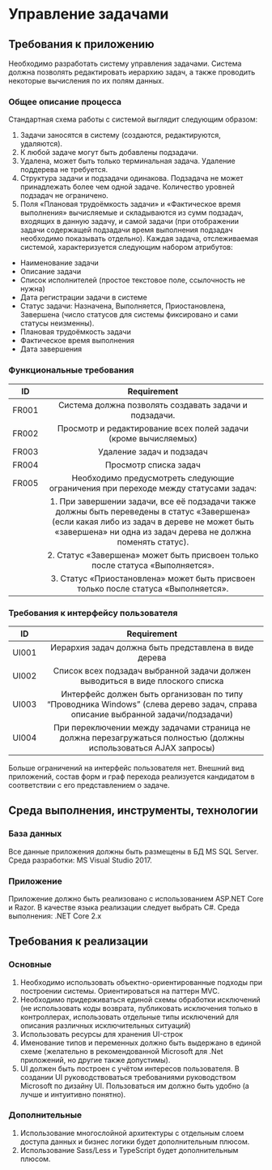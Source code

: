 # Управление задачами

## Требования к приложению

Необходимо разработать систему управления задачами. Система должна позволять
редактировать иерархию задач, а также проводить некоторые вычисления по их полям данных.


### Общее описание процесса

Стандартная схема работы с системой выглядит следующим образом:
1. Задачи заносятся в систему (создаются, редактируются, удаляются).
2. К любой задаче могут быть добавлены подзадачи.
3. Удалена, может быть только терминальная задача. Удаление поддерева не требуется.
4. Структура задачи и подзадачи одинакова. Подзадача не может принадлежать более чем
    одной задаче. Количество уровней подзадач не ограничено.
5. Поля «Плановая трудоёмкость задачи» и «Фактическое время выполнения» вычисляемые
    и складываются из сумм подзадач, входящих в данную задачу, и самой задачи (при
    отображении задачи содержащей подзадачи время выполнения подзадач необходимо
    показывать отдельно).
Каждая задача, отслеживаемая системой, характеризуется следующим набором атрибутов:
- Наименование задачи
- Описание задачи
- Список исполнителей (простое текстовое поле, ссылочность не нужна)
- Дата регистрации задачи в системе
- Статус задачи: Назначена, Выполняется, Приостановлена, Завершена (число статусов для
системы фиксировано и сами статусы неизменны).
- Плановая трудоёмкость задачи
- Фактическое время выполнения
- Дата завершения

### Функциональные требования

| ID        | Requirement        |
| ------------- |:-------------:|
| FR001      | Система должна позволять создавать задачи и подзадачи. |
| FR002     | Просмотр и редактирование всех полей задачи (кроме вычисляемых)      |
| FR003 | Удаление задач и подзадач      |
| FR004 | Просмотр списка задач      |
| FR005 | Необходимо предусмотреть следующие ограничения при переходе между статусами задач: |
| | 1. При завершении задачи, все её подзадачи также должны быть переведены в статус «Завершена» (если какая либо из  задач в дереве не может быть «завершена» ни одна из задач дерева не должна поменять статус).|
| | 2. Статус «Завершена» может быть присвоен только после статуса «Выполняется». |
| | 3. Статус «Приостановлена» может быть присвоен только после статуса «Выполняется». |
 
 
 
 

### Требования к интерфейсу пользователя
| ID        | Requirement        |
| ------------- |:-------------:|
| UI001 | Иерархия задач должна быть представлена в виде дерева |
| UI002 |Список всех подзадач выбранной задачи должен выводиться в виде плоского списка |
| UI003 | Интерфейс должен быть организован по типу “Проводника Windows” (слева дерево задач, справа описание выбранной задачи/подзадачи) |
| UI004 | При переключении между задачами страница не должна перезагружаться полностью (должны использоваться AJAX запросы)|

Больше ограничений на интерфейс пользователя нет. Внешний вид приложений, состав форм и
граф перехода реализуется кандидатом в соответствии с его представлением о задаче.

## Среда выполнения, инструменты, технологии

### База данных

Все данные приложения должны быть размещены в БД MS SQL Server. Среда разработки:
MS Visual Studio 2017.
### Приложение

Приложение должно быть реализовано с использованием ASP.NET Core и Razor.
В качестве языка реализации следует выбрать C#.
Среда выполнения: .NET Core 2.x

## Требования к реализации

### Основные

1. Необходимо использовать объектно-ориентированные подходы при построении системы.
    Ориентироваться на паттерн MVC.
2. Необходимо придерживаться единой схемы обработки исключений (не использовать коды
    возврата, публиковать исключения только в контроллерах, использовать отдельные типы
    исключений для описания различных исключительных ситуаций)
3. Использовать ресурсы для хранения UI-строк
4. Именование типов и переменных должно быть выдержано в единой схеме (желательно в
    рекомендованной Microsoft для .Net приложений, но другие также допустимы).
5. UI должен быть построен с учётом интересов пользователя. В создании UI
    руководствоваться требованиями руководством Microsoft по дизайну UI. Пользоваться им
    должно быть удобно (а лучше и интуитивно понятно).

### Дополнительные

1. Использование многослойной архитектуры с отдельным слоем доступа данных и бизнес
    логики будет дополнительным плюсом.
2. Использование Sass/Less и TypeScript будет дополнительным плюсом.


